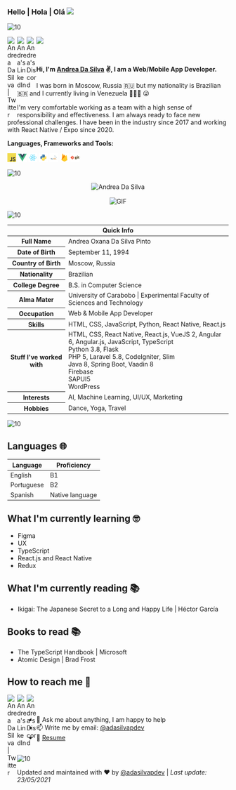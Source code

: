 ### Hello | Hola | Olá <img src="https://media.giphy.com/media/hvRJCLFzcasrR4ia7z/giphy.gif" width="25px">

![10](https://github.com/adasilvapdev/adasilvapdev/blob/main/gradient.jpg)

<a href="https://twitter.com/adasilvapdev" target="_blank">
  <img align="left" alt="Andrea Da Silva | Twitter" width="22px" src="https://raw.githubusercontent.com/peterthehan/peterthehan/master/assets/twitter.svg" />
</a>
<a href="https://linkedin.com/in/adasilvapdev/" target="_blank">
  <img align="left" alt="Andrea's LinkedIn" width="22px" src="https://raw.githubusercontent.com/peterthehan/peterthehan/master/assets/linkedin.svg" />
</a>
<a href="https://discord.com/users/adasilvapdev#4563/" target="_blank">
  <img align="left" alt="Andrea's Discord" width="22px" src="https://raw.githubusercontent.com/peterthehan/peterthehan/master/assets/discord.svg" />
</a>

![](https://visitor-badge.glitch.me/badge?page_id=adasilvapdev.adasilvapdev)

<br />

**Hi, I'm [Andrea Da Silva](https://adasilvapdev.github.io/web/) ✌, I am a Web/Mobile App Developer.** 

I was born in Moscow, Russia 🇷🇺 but my nationality is Brazilian 🇧🇷
and I currently living in Venezuela 📍🇻🇪 😜

I'm very comfortable working as a team with a high sense of responsibility and effectiveness. I am always ready to face new professional challenges. I have been in the industry since 2017 and working with React Native / Expo since 2020.

**Languages, Frameworks and Tools:**  

<code><img height="20" src="https://raw.githubusercontent.com/github/explore/80688e429a7d4ef2fca1e82350fe8e3517d3494d/topics/javascript/javascript.png"></code>
<code><img height="20" src="https://raw.githubusercontent.com/github/explore/80688e429a7d4ef2fca1e82350fe8e3517d3494d/topics/vue/vue.png"></code>
<code><img height="20" src="https://raw.githubusercontent.com/github/explore/80688e429a7d4ef2fca1e82350fe8e3517d3494d/topics/react/react.png"></code>
<code><img height="20" src="https://raw.githubusercontent.com/github/explore/80688e429a7d4ef2fca1e82350fe8e3517d3494d/topics/python/python.png"></code>
<code><img height="20" src="https://raw.githubusercontent.com/github/explore/80688e429a7d4ef2fca1e82350fe8e3517d3494d/topics/mysql/mysql.png"></code>
<code><img height="20" src="https://raw.githubusercontent.com/github/explore/80688e429a7d4ef2fca1e82350fe8e3517d3494d/topics/firebase/firebase.png"></code>
<code><img height="20" src="https://raw.githubusercontent.com/github/explore/80688e429a7d4ef2fca1e82350fe8e3517d3494d/topics/git/git.png"></code>

![10](https://github.com/adasilvapdev/adasilvapdev/blob/main/gradient.jpg)

  
  <p align="center"> <img src="https://github-readme-stats.vercel.app/api?username=adasilvapdev&show_icons=true&theme=gotham" alt="Andrea Da Silva" />




<p align="center"> <img align="center" alt="GIF" src="https://raw.githubusercontent.com/adasilvapdev/adasilvapdev/main/coding.gif" width="500" height="320" />

![10](https://github.com/adasilvapdev/adasilvapdev/blob/main/gradient.jpg)

<table>
<thead>
<tr>
<th colspan="2">Quick Info</th>
</tr>
</thead>
<tbody>
<tr><th scope='row'>Full Name</th><td>Andrea Oxana Da Silva Pinto</td></tr>
<tr><th scope='row'>Date of Birth</th><td><time datetime="1994-09-11 04:00">September 11, 1994</time></td></tr>
<tr><th scope='row'>Country of Birth</th><td>Moscow, Russia</td></tr>
<tr><th scope='row'>Nationality</th><td>Brazilian</td></tr>
<tr><th scope='row'>College Degree</th><td>B.S. in Computer Science</td></tr>
<tr><th scope='row'>Alma Mater</th><td>University of Carabobo | Experimental Faculty of Sciences and Technology</td></tr>
<tr><th scope='row'>Occupation</th><td>Web & Mobile App Developer</td></tr>
<tr><th scope='row'>Skills</th><td>HTML, CSS, JavaScript, Python, React Native, React.js</td></tr>
<tr><th scope='row'>Stuff I've worked with</th><td>
HTML, CSS, React Native, React.js, VueJS 2, Angular 6, Angular.js, JavaScript, TypeScript</br>
Python 3.8, Flask</br>
PHP 5, Laravel 5.8, CodeIgniter, Slim</br>
Java 8, Spring Boot, Vaadin 8</br>
Firebase</br>
SAPUI5</br>
WordPress</td></tr>
<tr><th scope='row'>Interests</th><td>AI, Machine Learning, UI/UX, Marketing</td></tr>
<tr><th scope='row'>Hobbies</th><td>Dance, Yoga, Travel</td></tr>
</tbody>
</table>

![10](https://github.com/adasilvapdev/adasilvapdev/blob/main/gradient.jpg)

## Languages 🌐

| Language      | Proficiency                                                               |
| ------------- | ------------------------------------------------------------------------- |
| English       | B1                                                                        |
| Portuguese    | B2                                                                        |
| Spanish       | Native language                                                           |

## What I'm currently learning 🤓
- Figma
- UX
- TypeScript
- React.js and React Native
- Redux

## What I'm currently reading 📚
- Ikigai: The Japanese Secret to a Long and Happy Life | Héctor García

## Books to read 📚
- The TypeScript Handbook | Microsoft
- Atomic Design | Brad Frost

<!-- 
- 🔭 I’m currently working on ....
- 🌱 I’m currently learning ...
- 👯 I’m looking to collaborate on ...
- 🤔 I’m looking for help with ...
- 💬 Ask me about ...
- 📫 How to reach me: ...
- 😄 Pronouns: ...
- ⚡ Fun fact: ...
-->


## How to reach me 👯

<a href="https://twitter.com/adasilvapdev" target="_blank">
  <img align="left" alt="Andrea Da Silva | Twitter" width="22px" src="https://raw.githubusercontent.com/peterthehan/peterthehan/master/assets/twitter.svg" />
</a>
<a href="https://linkedin.com/in/adasilvapdev/" target="_blank">
  <img align="left" alt="Andrea's LinkedIn" width="22px" src="https://raw.githubusercontent.com/peterthehan/peterthehan/master/assets/linkedin.svg" />
</a>
<a href="https://discord.com/users/adasilvapdev#4563/" target="_blank">
  <img align="left" alt="Andrea's Discord" width="22px" src="https://raw.githubusercontent.com/peterthehan/peterthehan/master/assets/discord.svg" />
</a>

<br />
<br />

- 💬 Ask me about anything, I am happy to help
- 📫 Write me by email: [@adasilvapdev](mailto:adasilvapdev@gmail.com)
- 📝 [Resume](https://adasilvapdev.github.io/resume/)

\
![10](https://github.com/adasilvapdev/adasilvapdev/blob/main/gradient.jpg)


Updated and maintained with ❤️ by [@adasilvapdev](https://adasilvapdev.github.io/web/) | *Last update: 23/05/2021*
